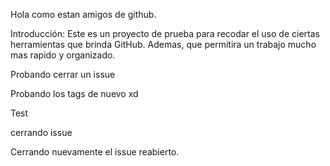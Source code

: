Hola como estan amigos de github.

Introducción:
Este es un proyecto de prueba para recodar el uso de ciertas herramientas que brinda GitHub.
Ademas, que permitira un trabajo mucho mas rapido y organizado.

Probando cerrar un issue

Probando los tags de nuevo xd

Test

cerrando issue

Cerrando nuevamente el issue reabierto.
